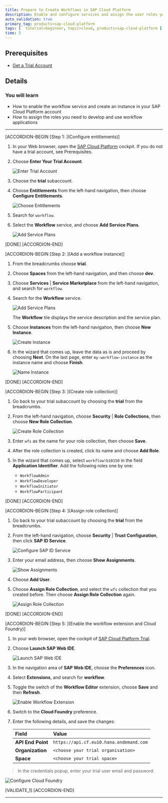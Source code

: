 ```yaml
---
title: Prepare to Create Workflows in SAP Cloud Platform
description: Enable and configure services and assign the user roles you'll need for creating workflows.
auto_validation: true
primary_tag: products>sap-cloud-platform
tags: [  tutorial>beginner, topic>cloud, products>sap-cloud-platform ]
time: 5
---
```


## Prerequisites
 - [Get a Trial Account](https://help.sap.com/viewer/65de2977205c403bbc107264b8eccf4b/Cloud/en-US/42e7e54590424e65969fced1acd47694.html)

## Details
### You will learn
  - How to enable the workflow service and create an instance in your SAP Cloud Platform account
  - How to assign the roles you need to develop and use workflow applications

---

[ACCORDION-BEGIN [Step 1: ](Configure entitlements)]

1. In your Web browser, open the [SAP Cloud Platform](https://cockpit.hanatrial.ondemand.com) cockpit. If you do not have a trial account, see Prerequisites.

2. Choose **Enter Your Trial Account**.

    ![Enter Trial Account](enter-trial-account.png)

3. Choose the **trial** subaccount.

4. Choose **Entitlements** from the left-hand navigation, then choose **Configure Entitlements**.

    ![Choose Entitlements](choose-entitlements-corr2.png)

5. Search for `workflow`.

6. Select the **Workflow** service, and choose **Add Service Plans**.

    ![Add Service Plans](add-service-plans-corr2.png)

[DONE]
[ACCORDION-END]

[ACCORDION-BEGIN [Step 2: ](Add a workflow instance)]

1. From the breadcrumbs choose **trial**.

2. Choose **Spaces** from the left-hand navigation, and then choose **dev**.

3. Choose **Services** | **Service Marketplace** from the left-hand navigation, and search for `workflow`.

4. Search for the **Workflow** service.

    ![Add Service Plans](search-workflow-tile-corr2.png)

    The **Workflow** tile displays the service description and the service plan.

5. Choose **Instances** from the left-hand navigation, then choose **New Instance**.

    ![Create Instance](create-instance-corr2.png)

6. In the wizard that comes up, leave the data as is and proceed by choosing **Next**. On the last page, enter `my-workflow-instance` as the instance name and choose **Finish**.

    ![Name Instance](create-instance-name-corr2.png)

[DONE]
[ACCORDION-END]

[ACCORDION-BEGIN [Step 3: ](Create role collection)]

1. Go back to your trial subaccount by choosing the **trial** from the breadcrumbs.

2. From the left-hand navigation, choose **Security** | **Role Collections**, then choose **New Role Collection**.

    ![Create Role Collection](new-role-collection-corr.png)

3. Enter `wfs` as the name for your role collection, then choose **Save**.

4. After the role collection is created, click its name and choose **Add Role**.

5. In the wizard that comes up, select `workflow!b10150` in the field **Application Identifier**. Add the following roles one by one:

    - `WorkflowAdmin`
    - `WorkflowDeveloper`
    - `WorkflowInitiator`
    - `WorkflowParticipant`

[DONE]
[ACCORDION-END]

[ACCORDION-BEGIN [Step 4: ](Assign role collection)]

1. Go back to your trial subaccount by choosing the **trial** from the breadcrumbs.

2. From the left-hand navigation, choose **Security** | **Trust Configuration**, then click **SAP ID Service**.

    ![Configure SAP ID Service](sap-id-service-corr2.png)

3. Enter your email address, then choose **Show Assignments**.

    ![Show Assignments](show-assignments-corr.png)

4. Choose **Add User**.

5. Choose **Assign Role Collection**, and select the `wfs` collection that you created before. Then choose **Assign Role Collection** again.

    ![Assign Role Collection](assign-role-collection2-corr2.png)

[DONE]
[ACCORDION-END]

[ACCORDION-BEGIN [Step 5: ](Enable the workflow extension and Cloud Foundry)]

1. In your web browser, open the cockpit of [SAP Cloud Platform Trial](https://cockpit.hanatrial.ondemand.com/cockpit).

2. Choose **Launch SAP Web IDE**.

    ![Launch SAP Web IDE](launchsapwebide.png)

3. In the navigation area of **SAP Web IDE**, choose the **Preferences** icon.

4. Select **Extensions**, and search for **workflow**.

5. Toggle the switch of the **Workflow Editor** extension, choose **Save** and then **Refresh**.

    ![Enable Workflow Extension](wfextension.png)

6. Switch to the **Cloud Foundry** preference.

7. Enter the following details, and save the changes:

    | Field                    | Value                                         |
    | :----------------------- | :-------------------------------------------- |
    | **API End Point**        | `https://api.cf.eu10.hana.ondemand.com`       |
    | **Organization**         | `<choose your trial organisation>`            |
    | **Space**                | `<choose your trial space>`                   |

> In the credentials popup, enter your trial user email and password.

![Configure Cloud Foundry](cfpreferences.png)

[VALIDATE_1]
[ACCORDION-END]

---
